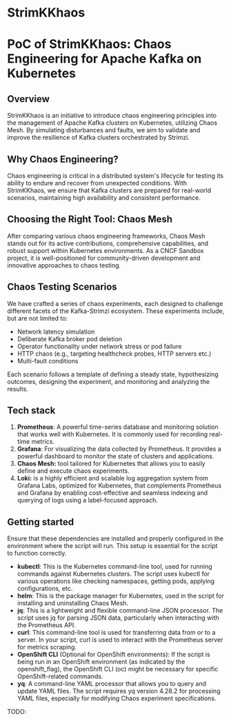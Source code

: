 # StrimKKhaos

# PoC of StrimKKhaos: Chaos Engineering for Apache Kafka on Kubernetes

## Overview

StrimKKhaos is an initiative to introduce chaos engineering principles into the management of Apache Kafka clusters on Kubernetes, utilizing Chaos Mesh. By simulating disturbances and faults, we aim to validate and improve the resilience of Kafka clusters orchestrated by Strimzi.

## Why Chaos Engineering?

Chaos engineering is critical in a distributed system's lifecycle for testing its ability to endure and recover from unexpected conditions. With StrimKKhaos, we ensure that Kafka clusters are prepared for real-world scenarios, maintaining high availability and consistent performance.

## Choosing the Right Tool: Chaos Mesh

After comparing various chaos engineering frameworks, Chaos Mesh stands out for its active contributions, comprehensive capabilities, and robust support within Kubernetes environments. As a CNCF Sandbox project, it is well-positioned for community-driven development and innovative approaches to chaos testing.

## Chaos Testing Scenarios

We have crafted a series of chaos experiments, each designed to challenge different facets of the Kafka-Strimzi ecosystem. These experiments include, but are not limited to:

- Network latency simulation
- Deliberate Kafka broker pod deletion
- Operator functionality under network stress or pod failure
- HTTP chaos (e.g., targeting healthcheck probes, HTTP servers etc.)
- Multi-fault conditions

Each scenario follows a template of defining a steady state, hypothesizing outcomes, designing the experiment, and monitoring and analyzing the results.

## Tech stack

1. **Prometheus**: A powerful time-series database and monitoring solution that works well with Kubernetes. It is commonly used for recording real-time metrics.
2. **Grafana**: For visualizing the data collected by Prometheus. It provides a powerful dashboard to monitor the state of clusters and applications.
3. **Chaos Mesh:** tool tailored for Kubernetes that allows you to easily define and execute chaos experiments.
4. **Loki:** is a highly efficient and scalable log aggregation system from Grafana Labs, optimized for Kubernetes, 
that complements Prometheus and Grafana by enabling cost-effective and seamless indexing and querying of logs using a label-focused approach.

## Getting started

Ensure that these dependencies are installed and properly configured in the environment where the script will run. 
This setup is essential for the script to function correctly.

- **kubectl**: This is the Kubernetes command-line tool, used for running commands against Kubernetes clusters. The script uses kubectl for various operations like checking namespaces, getting pods, applying configurations, etc.
- **helm**: This is the package manager for Kubernetes, used in the script for installing and uninstalling Chaos Mesh.
- **jq**: This is a lightweight and flexible command-line JSON processor. The script uses jq for parsing JSON data, particularly when interacting with the Prometheus API.
- **curl**: This command-line tool is used for transferring data from or to a server. In your script, curl is used to interact with the Prometheus server for metrics scraping.
- **OpenShift CLI** (Optional for OpenShift environments): If the script is being run in an OpenShift environment (as indicated by the openshift_flag), the OpenShift CLI (oc) might be necessary for specific OpenShift-related commands.
- **yq**: A command-line YAML processor that allows you to query and update YAML files. The script requires yq version 4.28.2 for processing YAML files, especially for modifying Chaos experiment specifications.

TODO: